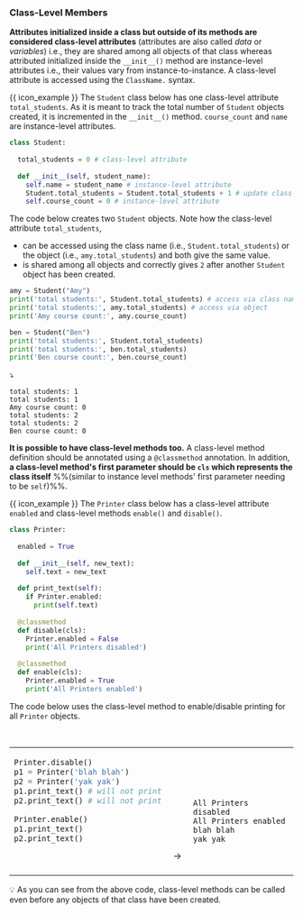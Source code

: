 ### Class-Level Members

**Attributes initialized inside a class but outside of its methods are considered class-level attributes** (attributes are also called _data_ or _variables_) i.e., they are shared among all objects of that class whereas attributed initialized inside the `__init__()` method are instance-level attributes i.e., their values vary from instance-to-instance. A class-level attribute is accessed using the `ClassName.` syntax.

<tip-box> 

{{ icon_example }} The `Student` class below has one class-level attribute `total_students`. As it is meant to track the total number of `Student` objects created, it is incremented in the `__init__()` method. `course_count` and `name` are instance-level attributes.

```python
class Student:
  
  total_students = 0 # class-level attribute
  
  def __init__(self, student_name):
    self.name = student_name # instance-level attribute
    Student.total_students = Student.total_students + 1 # update class-level attribute
    self.course_count = 0 # instance-level attribute
```
The code below creates two `Student` objects. Note how the class-level attribute `total_students`,
 * can be accessed using the class name (i.e., `Student.total_students`) or the object (i.e., `amy.total_students`) and both give the same value.
 * is shared among all objects and correctly gives `2` after another `Student` object has been created.
```python
amy = Student("Amy")
print('total students:', Student.total_students) # access via class name
print('total students:', amy.total_students) # access via object
print('Amy course count:', amy.course_count)

ben = Student("Ben")
print('total students:', Student.total_students)
print('total students:', ben.total_students) 
print('Ben course count:', ben.course_count)
```
:arrow_heading_down:
```
total students: 1
total students: 1
Amy course count: 0
total students: 2
total students: 2
Ben course count: 0
```
</tip-box>

**It is possible to have class-level methods too.** A class-level method definition should be annotated using a `@classmethod` annotation. In addition, **a class-level method's first parameter should be `cls` which represents the class itself** %%(similar to instance level methods' first parameter needing to be `self`)%%.

<tip-box> 

{{ icon_example }} The `Printer` class below has a class-level attribute `enabled` and class-level methods `enable()` and `disable()`.

```python
class Printer:
  
  enabled = True
  
  def __init__(self, new_text):
    self.text = new_text
  
  def print_text(self):
    if Printer.enabled:
      print(self.text)
    
  @classmethod
  def disable(cls):
    Printer.enabled = False
    print('All Printers disabled')
  
  @classmethod
  def enable(cls):
    Printer.enabled = True
    print('All Printers enabled')
```
The code below uses the class-level method to enable/disable printing for all `Printer` objects.
<table> 
<tr>
  <td>

```python
Printer.disable()
p1 = Printer('blah blah')
p2 = Printer('yak yak')
p1.print_text() # will not print
p2.print_text() # will not print

Printer.enable() 
p1.print_text()
p2.print_text()
```
  </td>
  <td valign="bottom">&nbsp;→&nbsp;<br><br></td>
  <td valign="bottom">

```
All Printers disabled
All Printers enabled
blah blah
yak yak
```

  </td>
</tr>
</table>

:bulb: As you can see from the above code, class-level methods can be called even before any objects of that class have been created.
</tip-box>

<panel type="danger" header=":muscle: Exercise: Add Class-Level Members to `Subject` Class" expanded no-close>
  <include src="e-addClassLevelMembersToSubjectClass.md" />
</panel><p/>